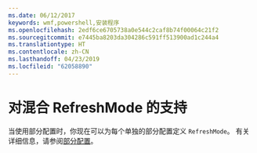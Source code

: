 ```yaml
---
ms.date: 06/12/2017
keywords: wmf,powershell,安装程序
ms.openlocfilehash: 2edf6ce6705738a0e544c2caf8b74f00064c21f2
ms.sourcegitcommit: e7445ba8203da304286c591ff513900ad1c244a4
ms.translationtype: HT
ms.contentlocale: zh-CN
ms.lasthandoff: 04/23/2019
ms.locfileid: "62058890"
---
```

# <a name="support-for-mixed-refreshmode"></a>对混合 RefreshMode 的支持

当使用部分配置时，你现在可以为每个单独的部分配置定义 `RefreshMode`。
有关详细信息，请参阅[部分配置](https://msdn.microsoft.com/powershell/dsc/partialconfigs)。
